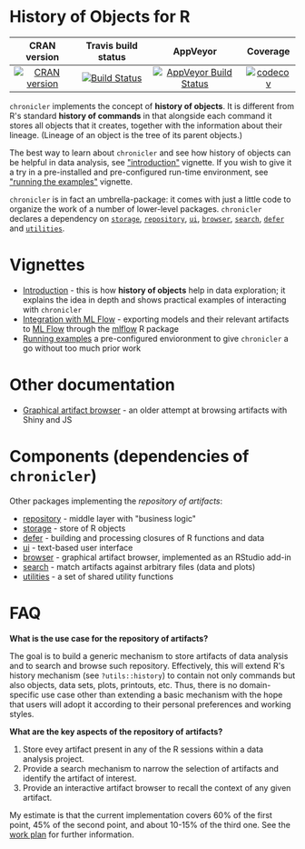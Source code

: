 History of Objects for R
========================


| CRAN version    | Travis build status   | AppVeyor | Coverage |
| :-------------: |:---------------------:|:--------:|:--------:|
| [![CRAN version](http://www.r-pkg.org/badges/version/chronicler)](https://cran.r-project.org/package=chronicler) | [![Build Status](https://travis-ci.org/lbartnik/chronicler.svg?branch=master)](https://travis-ci.org/lbartnik/chronicler) | [![AppVeyor Build Status](https://ci.appveyor.com/api/projects/status/github/lbartnik/chronicler?branch=master&svg=true)](https://ci.appveyor.com/project/lbartnik/chronicler) | [![codecov](https://codecov.io/gh/lbartnik/chronicler/branch/master/graph/badge.svg)](https://codecov.io/gh/lbartnik/chronicler)|


`chronicler` implements the concept of __history of objects__. It is different
from R's standard __history of commands__ in that alongside each command it
stores all objects that it creates, together with the information about their
lineage. (Lineage of an object is the tree of its parent objects.)

The best way to learn about `chronicler` and see how history of objects can
be helpful in data analysis, see ["introduction"](https://htmlpreview.github.io/?https://github.com/lbartnik/chronicler/blob/master/inst/doc/introduction.html)
vignette. If you wish to give it a try in a pre-installed and pre-configured
run-time environment, see
["running the examples"](https://htmlpreview.github.io/?https://github.com/lbartnik/chronicler/blob/master/inst/doc/running-examples.html)
vignette.


`chronicler` is in fact an umbrella-package: it comes with just a little code
to organize the work of a number of lower-level packages. `chronicler` declares
a dependency on
[`storage`](https://github.com/lbartnik/storage),
[`repository`](https://github.com/lbartnik/repository), 
[`ui`](https://github.com/lbartnik/ui),
[`browser`](https://github.com/lbartnik/browser),
[`search`](https://github.com/lbartnik/search),
[`defer`](https://github.com/lbartnik/defer) and
[`utilities`](https://github.com/lbartnik/utilities).



# Vignettes

  * [Introduction](https://htmlpreview.github.io/?https://github.com/lbartnik/chronicler/blob/master/inst/doc/introduction.html) - this is how __history of objects__ help in data exploration; it explains the idea in depth and shows practical examples of interacting with `chronicler`
  * [Integration with ML Flow](https://htmlpreview.github.io/?https://github.com/lbartnik/chronicler/blob/master/inst/doc/mlflow.html) - exporting models and their relevant artifacts to [ML Flow](https://mlflow.org/) through the [mlflow](https://cran.r-project.org/package=mlflow) R package
  * [Running examples](https://htmlpreview.github.io/?https://github.com/lbartnik/chronicler/blob/master/inst/doc/running-examples.html) a pre-configured envioronment to give `chronicler` a go without too much prior work

# Other documentation

  * [Graphical artifact browser](https://lbartnik.github.io/experiment/) - an older attempt at browsing artifacts with Shiny and JS


# Components (dependencies of `chronicler`)

Other packages implementing the *repository of artifacts*:
  * [repository](https://github.com/lbartnik/repository) - middle layer with "business logic"
  * [storage](https://github.com/lbartnik/storage) - store of R objects
  * [defer](https://github.com/lbartnik/defer) - building and processing closures of R functions and data
  * [ui](https://github.com/lbartnik/ui) - text-based user interface
  * [browser](https://github.com/lbartnik/browser) - graphical artifact browser, implemented as an RStudio add-in
  * [search](https://github.com/lbartnik/search) - match artifacts against arbitrary files (data and plots)
  * [utilities](https://github.com/lbartnik/utilities) - a set of shared utility functions


# FAQ

**What is the use case for the repository of artifacts?**

The goal is to build a generic mechanism to store artifacts of data
analysis and to search and browse such repository. Effectively, this
will extend R's history mechanism (see `?utils::history`) to contain
not only commands but also objects, data sets, plots, printouts, etc.
Thus, there is no domain-specific use case other than extending a basic
mechanism with the hope that users will adopt it according to their
personal preferences and working styles.


**What are the key aspects of the repository of artifacts?**

  1. Store evey artifact present in any of the R sessions within a data
     analysis project.
  1. Provide a search mechanism to narrow the selection of artifacts and
     identify the artifact of interest.
  1. Provide an interactive artifact browser to recall the context of any
     given artifact.

My estimate is that the current implementation covers 60% of the first
point, 45% of the second point, and about 10-15% of the third one. See
the [work plan](https://lbartnik.github.io/repository/) for further
information.

